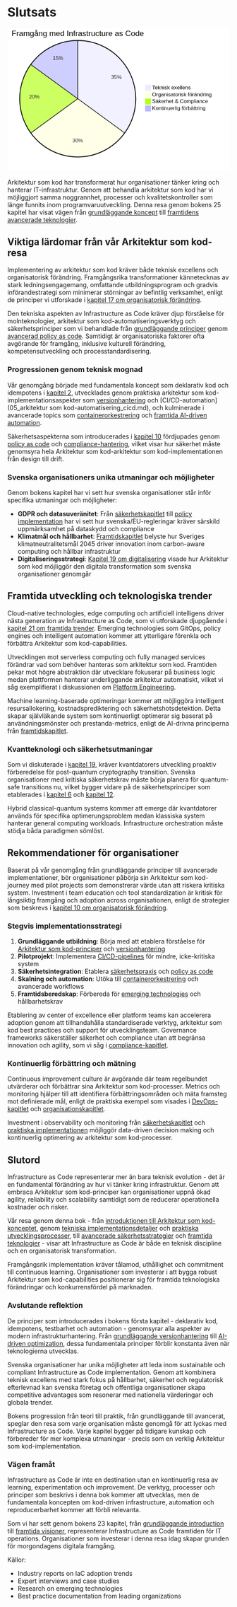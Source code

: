 # Slutsats

![Framgångsnycklar för arkitektur som kod](images/diagram_22_slutsats.png)

Arkitektur som kod har transformerat hur organisationer tänker kring och hanterar IT-infrastruktur. Genom att behandla arkitektur som kod har vi möjliggjort samma noggrannhet, processer och kvalitetskontroller som länge funnits inom programvaruutveckling. Denna resa genom bokens 25 kapitel har visat vägen från [grundläggande koncept](01_inledning.md) till [framtidens avancerade teknologier](21_framtida_trender.md).

## Viktiga lärdomar från vår Arkitektur som kod-resa

Implementering av arkitektur som kod kräver både teknisk excellens och organisatorisk förändring. Framgångsrika transformationer kännetecknas av stark ledningsengagemang, omfattande utbildningsprogram och gradvis införandestrategi som minimerar störningar av befintlig verksamhet, enligt de principer vi utforskade i [kapitel 17 om organisatorisk förändring](17_organisatorisk_forandring.md).

Den tekniska aspekten av Infrastructure as Code kräver djup förståelse för molnteknologier, arkitektur som kod-automatiseringsverktyg och säkerhetsprinciper som vi behandlade från [grundläggande principer](02_grundlaggande_principer.md) genom [avancerad policy as code](11_policy_sakerhet.md). Samtidigt är organisatoriska faktorer ofta avgörande för framgång, inklusive kulturell förändring, kompetensutveckling och processtandardisering.

### Progressionen genom teknisk mognad

Vår genomgång började med fundamentala koncept som deklarativ kod och idempotens i [kapitel 2](02_grundlaggande_principer.md), utvecklades genom praktiska arkitektur som kod-implementationsaspekter som [versionhantering](03_versionhantering.md) och [CI/CD-automation](05_arkitektur som kod-automatisering_cicd.md), och kulminerade i avancerade topics som [containerorkestrering](08_containerisering.md) och [framtida AI-driven automation](21_framtida_trender.md).

Säkerhetsaspekterna som introducerades i [kapitel 10](10_sakerhet.md) fördjupades genom [policy as code](11_policy_sakerhet.md) och [compliance-hantering](12_compliance.md), vilket visar hur säkerhet måste genomsyra hela Arkitektur som kod-arkitektur som kod-implementationen från design till drift.

### Svenska organisationers unika utmaningar och möjligheter

Genom bokens kapitel har vi sett hur svenska organisationer står inför specifika utmaningar och möjligheter:

- **GDPR och datasuveränitet**: Från [säkerhetskapitlet](10_sakerhet.md) till [policy implementation](11_policy_sakerhet.md) har vi sett hur svenska/EU-regleringar kräver särskild uppmärksamhet på dataskydd och compliance
- **Klimatmål och hållbarhet**: [Framtidskapitlet](21_framtida_trender.md) belyste hur Sveriges klimatneutralitetsmål 2045 driver innovation inom carbon-aware computing och hållbar infrastruktur
- **Digitaliseringsstrategi**: [Kapitel 19 om digitalisering](19_digitalisering.md) visade hur Arkitektur som kod möjliggör den digitala transformation som svenska organisationer genomgår

## Framtida utveckling och teknologiska trender

Cloud-native technologies, edge computing och artificiell intelligens driver nästa generation av Infrastructure as Code, som vi utforskade djupgående i [kapitel 21 om framtida trender](21_framtida_trender.md). Emerging technologies som GitOps, policy engines och intelligent automation kommer att ytterligare förenkla och förbättra Arkitektur som kod-capabilities.

Utvecklingen mot serverless computing och fully managed services förändrar vad som behöver hanteras som arkitektur som kod. Framtiden pekar mot högre abstraktion där utvecklare fokuserar på business logic medan plattformen hanterar underliggande arkitektur automatiskt, vilket vi såg exemplifierat i diskussionen om [Platform Engineering](19_kapitel18.md).

Machine learning-baserade optimeringar kommer att möjliggöra intelligent resursallokering, kostnadsprediktering och säkerhetshotsdetektion. Detta skapar självläkande system som kontinuerligt optimerar sig baserat på användningsmönster och prestanda-metrics, enligt de AI-drivna principerna från [framtidskapitlet](19_kapitel18.md).

### Kvantteknologi och säkerhetsutmaningar

Som vi diskuterade i [kapitel 19](19_kapitel18.md), kräver kvantdatorers utveckling proaktiv förberedelse för post-quantum cryptography transition. Svenska organisationer med kritiska säkerhetskrav måste börja planera för quantum-safe transitions nu, vilket bygger vidare på de säkerhetsprinciper som etablerades i [kapitel 6](06_kapitel5.md) och [kapitel 12](12_kapitel11.md).

Hybrid classical-quantum systems kommer att emerge där kvantdatorer används för specifika optimerungsproblem medan klassiska system hanterar general computing workloads. Infrastructure orchestration måste stödja båda paradigmen sömlöst.

## Rekommendationer för organisationer

Baserat på vår genomgång från grundläggande principer till avancerade implementationer, bör organisationer påbörja sin Arkitektur som kod-journey med pilot projects som demonstrerar värde utan att riskera kritiska system. Investment i team education och tool standardization är kritisk för långsiktig framgång och adoption across organisationen, enligt de strategier som beskrevs i [kapitel 10 om organisatorisk förändring](10_kapitel9.md).

### Stegvis implementationsstrategi

1. **Grundläggande utbildning**: Börja med att etablera förståelse för [Arkitektur som kod-principer](02_kapitel1.md) och [versionhantering](03_kapitel2.md)
2. **Pilotprojekt**: Implementera [CI/CD-pipelines](04_kapitel3.md) för mindre, icke-kritiska system
3. **Säkerhetsintegration**: Etablera [säkerhetspraxis](06_kapitel5.md) och [policy as code](12_kapitel11.md)
4. **Skalning och automation**: Utöka till [containerorkestrering](11_kapitel10.md) och avancerade workflows
5. **Framtidsberedskap**: Förbereda för [emerging technologies](19_kapitel18.md) och hållbarhetskrav

Etablering av center of excellence eller platform teams kan accelerera adoption genom att tillhandahålla standardiserade verktyg, arkitektur som kod best practices och support för utvecklingsteam. Governance frameworks säkerställer säkerhet och compliance utan att begränsa innovation och agility, som vi såg i [compliance-kapitlet](14_kapitel13.md).

### Kontinuerlig förbättring och mätning

Continuous improvement culture är avgörande där team regelbundet utvärderar och förbättrar sina Arkitektur som kod-processer. Metrics och monitoring hjälper till att identifiera förbättringsområden och mäta framsteg mot definierade mål, enligt de praktiska exempel som visades i [DevOps-kapitlet](07_kapitel6.md) och [organisationskapitlet](10_kapitel9.md).

Investment i observability och monitoring från [säkerhetskapitlet](06_kapitel5.md) och [praktiska implementationen](08_kapitel7.md) möjliggör data-driven decision making och kontinuerlig optimering av arkitektur som kod-processer.

## Slutord

Infrastructure as Code representerar mer än bara teknisk evolution - det är en fundamental förändring av hur vi tänker kring infrastruktur. Genom att embraca Arkitektur som kod-principer kan organisationer uppnå ökad agility, reliability och scalability samtidigt som de reducerar operationella kostnader och risker.

Vår resa genom denna bok - från [introduktionen till Arkitektur som kod-konceptet](01_inledning.md), genom [tekniska implementationsdetaljer](02_kapitel1.md) och [praktiska utvecklingsprocesser](03_kapitel2.md), till [avancerade säkerhetsstrategier](12_kapitel11.md) och [framtida teknologier](19_kapitel18.md) - visar att Infrastructure as Code är både en teknisk discipline och en organisatorisk transformation.

Framgångsrik implementation kräver tålamod, uthållighet och commitment till continuous learning. Organisationer som investerar i att bygga robust Arkitektur som kod-capabilities positionerar sig för framtida teknologiska förändringar och konkurrensfördel på marknaden.

### Avslutande reflektion

De principer som introducerades i bokens första kapitel - deklarativ kod, idempotens, testbarhet och automation - genomsyrar alla aspekter av modern infrastrukturhantering. Från [grundläggande versionhantering](03_kapitel2.md) till [AI-driven optimization](19_kapitel18.md), dessa fundamentala principer förblir konstanta även när teknologierna utvecklas.

Svenska organisationer har unika möjligheter att leda inom sustainable och compliant Infrastructure as Code implementation. Genom att kombinera teknisk excellens med stark fokus på hållbarhet, säkerhet och regulatorisk efterlevnad kan svenska företag och offentliga organisationer skapa competitive advantages som resonerar med nationella värderingar och globala trender.

Bokens progression från teori till praktik, från grundläggande till avancerat, speglar den resa som varje organisation måste genomgå för att lyckas med Infrastructure as Code. Varje kapitel bygger på tidigare kunskap och förbereder för mer komplexa utmaningar - precis som en verklig Arkitektur som kod-implementation.

### Vägen framåt

Infrastructure as Code är inte en destination utan en kontinuerlig resa av learning, experimentation och improvement. De verktyg, processer och principer som beskrivs i denna bok kommer att utvecklas, men de fundamentala koncepten om kod-driven infrastructure, automation och reproducerbarhet kommer att förbli relevanta.

Som vi har sett genom bokens 23 kapitel, från [grundläggande introduction](01_inledning.md) till [framtida visioner](19_kapitel18.md), representerar Infrastructure as Code framtiden för IT operations. Organisationer som investerar i denna resa idag skapar grunden för morgondagens digitala framgång.

Källor:
- Industry reports on IaC adoption trends
- Expert interviews and case studies  
- Research on emerging technologies
- Best practice documentation from leading organizations